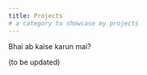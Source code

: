 ```yaml
---
title: Projects
# a category to showcase my projects
---
```


Bhai ab kaise karun mai?

(to be updated)
